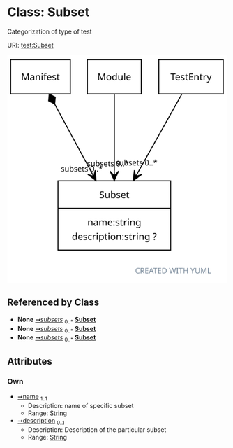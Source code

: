 
# Class: Subset


Categorization of type of test

URI: [test:Subset](https://linkml.org/testing/Subset)


[![img](images/Subset.svg)](images/Subset.svg)

## Referenced by Class

 *  **None** *[➞subsets](manifest__subsets.md)*  <sub>0..\*</sub>  **[Subset](Subset.md)**
 *  **None** *[➞subsets](module__subsets.md)*  <sub>0..\*</sub>  **[Subset](Subset.md)**
 *  **None** *[➞subsets](testEntry__subsets.md)*  <sub>0..\*</sub>  **[Subset](Subset.md)**

## Attributes


### Own

 * [➞name](subset__name.md)  <sub>1..1</sub>
     * Description: name of specific subset
     * Range: [String](types/String.md)
 * [➞description](subset__description.md)  <sub>0..1</sub>
     * Description: Description of the particular subset
     * Range: [String](types/String.md)
